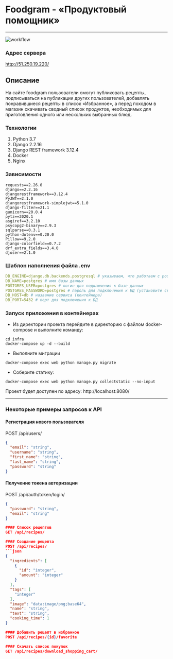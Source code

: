 # Foodgram - «Продуктовый помощник»

---
![workflow](https://github.com/NColemann/foodgram-project-react/actions/workflows/foodgram_workflow.yml/badge.svg)


### Адрес сервера
http://51.250.19.220/

## Описание
На сайте foodgram пользователи смогут публиковать рецепты, подписываться на публикации других пользователей, добавлять понравившиеся рецепты в список «Избранное», а перед походом в магазин скачивать сводный список продуктов, необходимых для приготовления одного или нескольких выбранных блюд.

### Технологии
1. Python 3.7
2. Django 2.2.16
3. Django REST framework 3.12.4
4. Docker
5. Nginx

### Зависимости
```
requests==2.26.0
django==2.2.16
djangorestframework==3.12.4
PyJWT==2.1.0
djangorestframework-simplejwt==5.1.0
django-filter==21.1
gunicorn==20.0.4
pytz==2020.1
asgiref==3.2.10
psycopg2-binary==2.9.3
sqlparse==0.3.1
python-dotenv==0.20.0
Pillow==9.2.0
django-colorfield==0.7.2
drf_extra_fields==3.4.0
djoser==2.1.0
```

### Шаблон наполнения файла .env

```yaml
DB_ENGINE=django.db.backends.postgresql # указываем, что работаем с postgresql
DB_NAME=postgres # имя базы данных
POSTGRES_USER=postgres # логин для подключения к базе данных
POSTGRES_PASSWORD=postgres # пароль для подключения к БД (установите свой)
DB_HOST=db # название сервиса (контейнера)
DB_PORT=5432 # порт для подключения к БД
```

### Запуск приложения в контейнерах
- Из директории проекта перейдите в директорию с файлом docker-compose и выполните команду:
```
cd infra
docker-compose up -d --build
```
- Выполните миграции
```
docker-compose exec web python manage.py migrate 
```
- Соберите статику:
```
docker-compose exec web python manage.py collectstatic --no-input
```
Проект будет доступен по адресу: http://localhost:8080/


 ---

### Некоторые примеры запросов к API

#### Регистрация нового пользователя
POST /api/users/
```json
{
  "email": "string",
  "username": "string",
  "first_name": "string",
  "last_name": "string",
  "password": "string"
}
```

#### Получение токена авторизации
POST /api/auth/token/login/
```json
{
  "password": "string",
  "email": "string"
}

#### Cписок рецептов
GET /api/recipes/

#### Создание рецепта
POST /api/recipes/
```json
{
  "ingredients": [
    {
      "id": "integer",
      "amount": "integer"
    }
  ],
  "tags": [
    "integer"
  ],
  "image": "data:image/png;base64",
  "name": "string",
  "text": "string",
  "cooking_time": 1
}

#### Добавить рецепт в избранное
POST /api/recipes/{id}/favorite

#### Скачать список покупок
GET /api/recipes/download_shopping_cart/